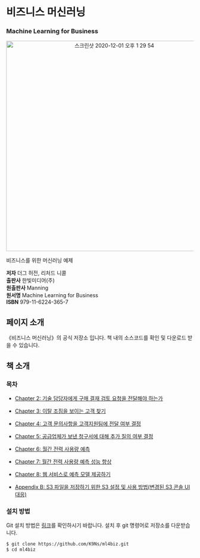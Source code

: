 # 비즈니스 머신러닝
### **Machine Learning for Business**

<p align="center">
<img width="565" alt="스크린샷 2020-12-01 오후 1 29 54" src="https://user-images.githubusercontent.com/8121792/102049161-b700ea00-3e23-11eb-85c4-aa407f0af6e2.jpg">
</p>

비즈니스를 위한 머신러닝 예제

**저자** 더그 허전, 리처드 니콜  
**출판사** 한빛미디어(주)  
**원출판사** Manning  
**원서명** Machine Learning for Business  
**ISBN** 979-11-6224-365-7  


## 페이지 소개
《비즈니스 머신러닝》의 공식 저장소 입니다. 책 내의 소스코드를 확인 및 다운로드 받을 수 있습니다.

## 책 소개

### 목차
* [Chapter 2: 기술 담당자에게 구매 결재 검토 요청을 전달해야 하는가](/ch02)
* [Chapter 3: 이탈 조짐을 보이는 고객 찾기](/ch03)
* [Chapter 4: 고객 문의사항을 고객지원팀에 전달 여부 결정](/ch04)
* [Chapter 5: 공급업체가 보낸 청구서에 대해 추가 질의 여부 결정](/ch05)
* [Chapter 6: 월간 전력 사용량 예측](/ch06)
* [Chapter 7: 월간 전력 사용량 예측 성능 향상](/ch07)
* [Chapter 8: 웹 서비스로 예측 모델 제공하기](/ch08)  
  


* [Appendix B: S3 파일을 저장하기 위한 S3 설정 및 사용 방법(변경된 S3 콘솔 UI 대응)](/appendix/b_s3.md)


### 설치 방법
Git 설치 방법은 [링크](https://git-scm.com/book/ko/v2/%EC%8B%9C%EC%9E%91%ED%95%98%EA%B8%B0-Git-%EC%84%A4%EC%B9%98)를 확인하시기 바랍니다.
설치 후 git 명령어로 저장소를 다운받습니다.

```sh
$ git clone https://github.com/K9Ns/ml4biz.git
$ cd ml4biz
```

